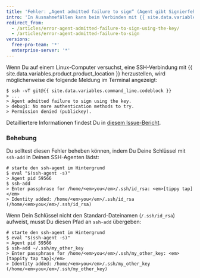 ```yaml
---
title: 'Fehler: „Agent admitted failure to sign“ (Agent gibt Signierfehler zu)'
intro: 'In Ausnahmefällen kann beim Verbinden mit {{ site.data.variables.product.product_name }} über SSH unter Linux der Fehler `"Agent admitted failure to sign using the key"` (Agent gibt Signierfehler mittels Schlüssel zu) auftreten. Führe diese Schritte aus, um das Problem zu beheben.'
redirect_from:
  - /articles/error-agent-admitted-failure-to-sign-using-the-key/
  - /articles/error-agent-admitted-failure-to-sign
versions:
  free-pro-team: '*'
  enterprise-server: '*'
---
```


Wenn Du auf einem Linux-Computer versuchst, eine SSH-Verbindung mit {{ site.data.variables.product.product_location }} herzustellen, wird möglicherweise die folgende Meldung im Terminal angezeigt:

```shell
$ ssh -vT git@{{ site.data.variables.command_line.codeblock }}
> ...
> Agent admitted failure to sign using the key.
> debug1: No more authentication methods to try.
> Permission denied (publickey).
```

Detailliertere Informationen findest Du in <a href="https://bugs.launchpad.net/ubuntu/+source/gnome-keyring/+bug/201786" data-proofer-ignore>diesem Issue-Bericht</a>.

### Behebung

Du solltest diesen Fehler beheben können, indem Du Deine Schlüssel mit `ssh-add` in Deinen SSH-Agenten lädst:

```shell
# starte den ssh-agent im Hintergrund
$ eval "$(ssh-agent -s)"
> Agent pid 59566
$ ssh-add
> Enter passphrase for /home/<em>you</em>/.ssh/id_rsa: <em>[tippy tap]</em>
> Identity added: /home/<em>you</em>/.ssh/id_rsa (/home/<em>you</em>/.ssh/id_rsa)
```

Wenn Dein Schlüssel nicht den Standard-Dateinamen (`/.ssh/id_rsa`) aufweist, musst Du diesen Pfad an `ssh-add` übergeben:

```shell
# starte den ssh-agent im Hintergrund
$ eval "$(ssh-agent -s)"
> Agent pid 59566
$ ssh-add ~/.ssh/my_other_key
> Enter passphrase for /home/<em>you</em>/.ssh/my_other_key: <em>[tappity tap tap]</em>
> Identity added: /home/<em>you</em>/.ssh/my_other_key (/home/<em>you</em>/.ssh/my_other_key)
```
